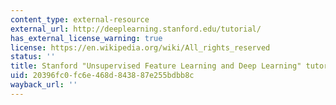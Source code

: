 ```yaml
---
content_type: external-resource
external_url: http://deeplearning.stanford.edu/tutorial/
has_external_license_warning: true
license: https://en.wikipedia.org/wiki/All_rights_reserved
status: ''
title: Stanford "Unsupervised Feature Learning and Deep Learning" tutorial
uid: 20396fc0-fc6e-468d-8438-87e255bdbb8c
wayback_url: ''
---
```

